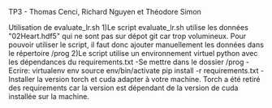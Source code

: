 TP3 - Thomas Cenci, Richard Nguyen et Théodore Simon

Utilisation de evaluate_lr.sh
1)Le script evaluate_lr.sh utilise les données "02Heart.hdf5" qui ne sont pas sur dépot git car trop volumineux. Pour pouvoir utiliser le script, il faut donc ajouter manuellement les données dans le répertoire /prog
2)Le script utilise un environnement virtuel python avec les dépendances du requirements.txt
  -Se mettre dans le dossier /prog
  -Ecrire:
     virtualenv env
     source env/bin/activate
     pip install -r requirements.txt
  -Installer la version torch et cuda adapter à votre machine. Torch a été retiré des requirements car la version est dépendant de la version de cuda installée sur la machine.
